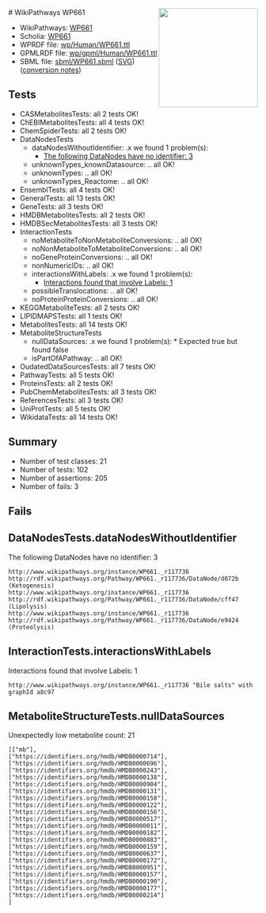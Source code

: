 <img style="float: right; width: 200px" src="../logo.png" />
# WikiPathways WP661

* WikiPathways: [WP661](https://identifiers.org/wikipathways:WP661)
* Scholia: [WP661](https://scholia.toolforge.org/wikipathways/WP661)
* WPRDF file: [wp/Human/WP661.ttl](../wp/Human/WP661.ttl)
* GPMLRDF file: [wp/gpml/Human/WP661.ttl](../wp/gpml/Human/WP661.ttl)
* SBML file: [sbml/WP661.sbml](../sbml/WP661.sbml) ([SVG](../sbml/WP661.svg)) ([conversion notes](../sbml/WP661.txt))

## Tests
* CASMetabolitesTests: all 2 tests OK!
* ChEBIMetabolitesTests: all 4 tests OK!
* ChemSpiderTests: all 2 tests OK!
* DataNodesTests
    * dataNodesWithoutIdentifier: .x we found 1 problem(s):
        * [The following DataNodes have no identifier: 3](#d2d32fa2)
    * unknownTypes_knownDatasource: .. all OK!
    * unknownTypes: .. all OK!
    * unknownTypes_Reactome: .. all OK!
* EnsemblTests: all 4 tests OK!
* GeneralTests: all 13 tests OK!
* GeneTests: all 3 tests OK!
* HMDBMetabolitesTests: all 2 tests OK!
* HMDBSecMetabolitesTests: all 3 tests OK!
* InteractionTests
    * noMetaboliteToNonMetaboliteConversions: .. all OK!
    * noNonMetaboliteToMetaboliteConversions: .. all OK!
    * noGeneProteinConversions: .. all OK!
    * nonNumericIDs: .. all OK!
    * interactionsWithLabels: .x we found 1 problem(s):
        * [Interactions found that involve Labels: 1](#630d2678)
    * possibleTranslocations: .. all OK!
    * noProteinProteinConversions: .. all OK!
* KEGGMetaboliteTests: all 2 tests OK!
* LIPIDMAPSTests: all 1 tests OK!
* MetabolitesTests: all 14 tests OK!
* MetaboliteStructureTests
    * nullDataSources: .x we found 1 problem(s):
            * Expected true but found false
    * isPartOfAPathway: .. all OK!
* OudatedDataSourcesTests: all 7 tests OK!
* PathwayTests: all 5 tests OK!
* ProteinsTests: all 2 tests OK!
* PubChemMetabolitesTests: all 3 tests OK!
* ReferencesTests: all 3 tests OK!
* UniProtTests: all 5 tests OK!
* WikidataTests: all 14 tests OK!


## Summary

* Number of test classes: 21
* Number of tests: 102
* Number of assertions: 205
* Number of fails: 3

## Fails

<a name="d2d32fa2" />

## DataNodesTests.dataNodesWithoutIdentifier

The following DataNodes have no identifier: 3
```
http://www.wikipathways.org/instance/WP661._r117736 http://rdf.wikipathways.org/Pathway/WP661._r117736/DataNode/d072b (Ketogenesis)
http://www.wikipathways.org/instance/WP661._r117736 http://rdf.wikipathways.org/Pathway/WP661._r117736/DataNode/cff47 (Lipolysis)
http://www.wikipathways.org/instance/WP661._r117736 http://rdf.wikipathways.org/Pathway/WP661._r117736/DataNode/e9424 (Proteolysis)
```

<a name="630d2678" />

## InteractionTests.interactionsWithLabels

Interactions found that involve Labels: 1
```
http://www.wikipathways.org/instance/WP661._r117736 "Bile salts" with graphId a8c97
```

<a name="919041a9" />

## MetaboliteStructureTests.nullDataSources

Unexpectedly low metabolite count: 21
```
[["mb"],
["https://identifiers.org/hmdb/HMDB0000714"],
["https://identifiers.org/hmdb/HMDB0000696"],
["https://identifiers.org/hmdb/HMDB0000243"],
["https://identifiers.org/hmdb/HMDB0000138"],
["https://identifiers.org/hmdb/HMDB0000904"],
["https://identifiers.org/hmdb/HMDB0000131"],
["https://identifiers.org/hmdb/HMDB0000158"],
["https://identifiers.org/hmdb/HMDB0000122"],
["https://identifiers.org/hmdb/HMDB0000156"],
["https://identifiers.org/hmdb/HMDB0000517"],
["https://identifiers.org/hmdb/HMDB0000011"],
["https://identifiers.org/hmdb/HMDB0000182"],
["https://identifiers.org/hmdb/HMDB0000883"],
["https://identifiers.org/hmdb/HMDB0000159"],
["https://identifiers.org/hmdb/HMDB0000637"],
["https://identifiers.org/hmdb/HMDB0000172"],
["https://identifiers.org/hmdb/HMDB0000951"],
["https://identifiers.org/hmdb/HMDB0000157"],
["https://identifiers.org/hmdb/HMDB0000190"],
["https://identifiers.org/hmdb/HMDB0000177"],
["https://identifiers.org/hmdb/HMDB0000214"]
]
```

